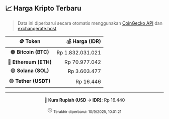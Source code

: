 

<!-- HARGA_KRIPTO -->
## 📈 Harga Kripto Terbaru

> Data ini diperbarui secara otomatis menggunakan [CoinGecko API](https://www.coingecko.com/) dan [exchangerate.host](https://exchangerate.host/)

<div align="center">

| 🪙 Token | 💰 Harga (IDR) |
|:------:|---------------:|
| 🟠 **Bitcoin (BTC)**   | Rp 1.832.031.021 |
| 🔵 **Ethereum (ETH)**  | Rp 70.977.042 |
| 🟣 **Solana (SOL)**    | Rp 3.603.477 |
| 🟢 **Tether (USDT)**   | Rp 16.446 |

---

💱 **Kurs Rupiah (USD → IDR)**: Rp 16.440

🕒 <sub>Terakhir diperbarui: 10/9/2025, 10.01.21</sub>

</div>
<!-- /HARGA_KRIPTO -->